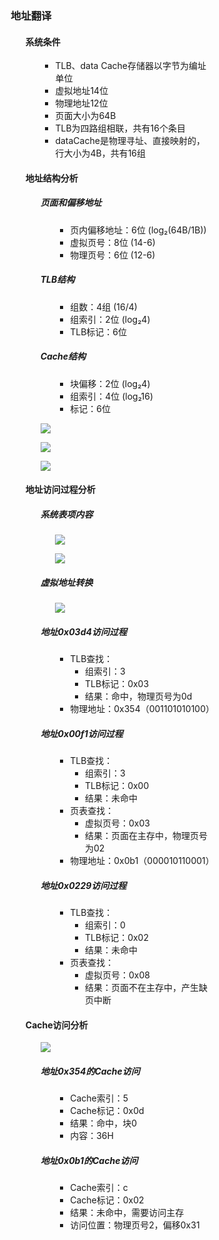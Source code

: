 <div style="float: left; width: 64%; padding: 1%;">

### 地址翻译

<ul>

#### 系统条件

<ul>

- TLB、data Cache存储器以字节为编址单位
- 虚拟地址14位
- 物理地址12位
- 页面大小为64B
- TLB为四路组相联，共有16个条目
- dataCache是物理寻址、直接映射的，行大小为4B，共有16组

</ul>

#### 地址结构分析

<ul>

##### 页面和偏移地址

<ul>

- 页内偏移地址：6位 (log₂(64B/1B))
- 虚拟页号：8位 (14-6)
- 物理页号：6位 (12-6)

</ul>

##### TLB结构

<ul>

- 组数：4组 (16/4)
- 组索引：2位 (log₂4)
- TLB标记：6位

</ul>

##### Cache结构

<ul>

- 块偏移：2位 (log₂4)
- 组索引：4位 (log₂16)
- 标记：6位

</ul>

![](https://cdn-mineru.openxlab.org.cn/model-mineru/prod/dbdeed3133ddcb8ed2cdd3bd10491b740e5e8cc58505a0c29ee261038ceb1e74.jpg)  

![](https://cdn-mineru.openxlab.org.cn/model-mineru/prod/a5f7319265719ba6e25e3ec3f135197d7c99f1dfa9209f5bcd36dad1ffb46b67.jpg)  

![](https://cdn-mineru.openxlab.org.cn/model-mineru/prod/7e154007b41dcd04b7e293781945dd249d0bd70f7887925b381c61eb3e4e83b7.jpg)  

</ul>

#### 地址访问过程分析

<ul>

##### 系统表项内容

<ul>

![](https://cdn-mineru.openxlab.org.cn/model-mineru/prod/892bee3a9810f38bf11e2b68d97aa52d2018def60493e098ec7d75760ce43c16.jpg)  

![](https://cdn-mineru.openxlab.org.cn/model-mineru/prod/52e61c9fd22d3430821b1c0a67807963a7773534f9c1ef10d7a1a349e61a025e.jpg)  

</ul>

##### 虚拟地址转换

<ul>

![](https://cdn-mineru.openxlab.org.cn/model-mineru/prod/1e7807571355ea09050aeba0b7ec561b9e3a7526b7b11926e613b2ddb448876c.jpg)  

</ul>

##### 地址0x03d4访问过程

<ul>

- TLB查找：
  - 组索引：3
  - TLB标记：0x03
  - 结果：命中，物理页号为0d
- 物理地址：0x354（001101010100）

</ul>

##### 地址0x00f1访问过程

<ul>

- TLB查找：
  - 组索引：3
  - TLB标记：0x00
  - 结果：未命中
- 页表查找：
  - 虚拟页号：0x03
  - 结果：页面在主存中，物理页号为02
- 物理地址：0x0b1（000010110001）

</ul>

##### 地址0x0229访问过程

<ul>

- TLB查找：
  - 组索引：0
  - TLB标记：0x02
  - 结果：未命中
- 页表查找：
  - 虚拟页号：0x08
  - 结果：页面不在主存中，产生缺页中断

</ul>

</ul>

#### Cache访问分析

<ul>

![](https://cdn-mineru.openxlab.org.cn/model-mineru/prod/1e8cd1180558d839295c7746012ed8552118b1d827ec9f3c7f9e18ff80a654d1.jpg)  

##### 地址0x354的Cache访问

<ul>

- Cache索引：5
- Cache标记：0x0d
- 结果：命中，块0
- 内容：36H

</ul>

##### 地址0x0b1的Cache访问

<ul>

- Cache索引：c
- Cache标记：0x02
- 结果：未命中，需要访问主存
- 访问位置：物理页号2，偏移0x31

</ul>

</ul>

</ul>

</ul>
</div>
<div style="float: right; width: 26%; padding: 1%;">

</div>
<div style="clear: both;"></div>
